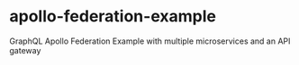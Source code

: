# apollo-federation-example
GraphQL Apollo Federation Example with multiple microservices and an API gateway
